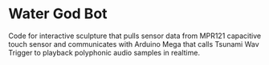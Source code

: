 # Water God Bot

Code for interactive sculpture that pulls sensor data from MPR121 capacitive touch sensor and communicates with Arduino Mega that calls Tsunami Wav Trigger to playback polyphonic audio samples in realtime.
